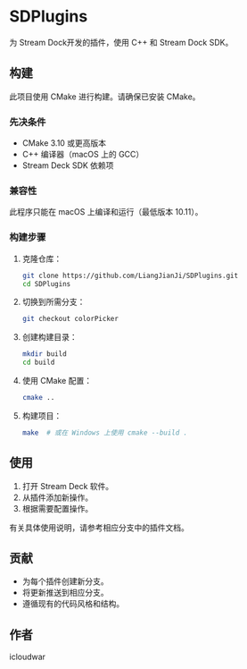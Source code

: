 # SDPlugins

为 Stream Dock开发的插件，使用 C++ 和 Stream Dock SDK。

## 构建

此项目使用 CMake 进行构建。请确保已安装 CMake。

### 先决条件

- CMake 3.10 或更高版本
- C++ 编译器（macOS 上的 GCC）
- Stream Deck SDK 依赖项

### 兼容性

此程序只能在 macOS 上编译和运行（最低版本 10.11）。

### 构建步骤

1. 克隆仓库：

   ```bash
   git clone https://github.com/LiangJianJi/SDPlugins.git
   cd SDPlugins
   ```
2. 切换到所需分支：

   ```bash
   git checkout colorPicker 
   ```
3. 创建构建目录：

   ```bash
   mkdir build
   cd build
   ```
4. 使用 CMake 配置：

   ```bash
   cmake ..
   ```
5. 构建项目：

   ```bash
   make  # 或在 Windows 上使用 cmake --build .
   ```

## 使用

1. 打开 Stream Deck 软件。
2. 从插件添加新操作。
3. 根据需要配置操作。

有关具体使用说明，请参考相应分支中的插件文档。

## 贡献

- 为每个插件创建新分支。
- 将更新推送到相应分支。
- 遵循现有的代码风格和结构。

## 作者

icloudwar
